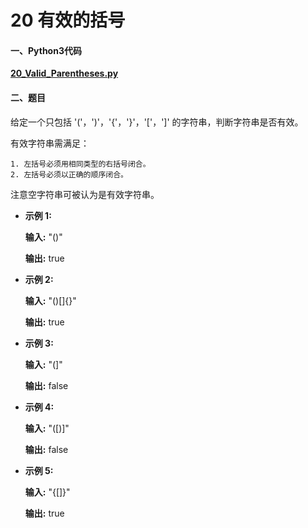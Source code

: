 # 20 有效的括号

#### 一、Python3代码

  [**20_Valid_Parentheses.py**](https://github.com/Anfany/LeetCode_Python3_Solution/blob/master/%E6%A0%88/20_Valid_Parentheses.py)

#### 二、题目

给定一个只包括 '('，')'，'{'，'}'，'['，']' 的字符串，判断字符串是否有效。

有效字符串需满足：

    1. 左括号必须用相同类型的右括号闭合。
    2. 左括号必须以正确的顺序闭合。

注意空字符串可被认为是有效字符串。

* **示例 1:**

    **输入:** "()"
    
    **输出:** true

* **示例 2:**

    **输入:** "()[]{}"
    
    **输出:** true

* **示例 3:**

    **输入:** "(]"
    
    **输出:** false

* **示例 4:**

    **输入:** "([)]"
    
    **输出:** false

* **示例 5:**

    **输入:** "{[]}"
    
    **输出:** true


